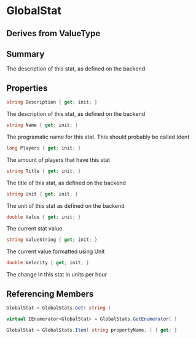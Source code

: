 # GlobalStat

## Derives from ValueType

## Summary

The description of this stat, as defined on the backend
## Properties

```c#
string Description { get; init; } 
```
The description of this stat, as defined on the backend
```c#
string Name { get; init; } 
```
The programatic name for this stat. This should probably be called Ident
```c#
long Players { get; init; } 
```
The amount of players that have this stat
```c#
string Title { get; init; } 
```
The title of this stat, as defined on the backend
```c#
string Unit { get; init; } 
```
The unit of this stat as defined on the backend
```c#
double Value { get; init; } 
```
The current stat value
```c#
string ValueString { get; init; } 
```
The current value formatted using Unit
```c#
double Velocity { get; init; } 
```
The change in this stat in units per hour
## Referencing Members

```c#
GlobalStat = GlobalStats.Get( string ) 
```
```c#
virtual IEnumerator<GlobalStat> = GlobalStats.GetEnumerator( ) 
```
```c#
GlobalStat = GlobalStats.Item[ string propertyName, ] { get; } 
```
